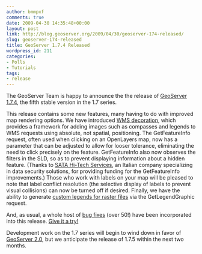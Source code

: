 ```yaml
---
author: bmmpxf
comments: true
date: 2009-04-30 14:35:48+00:00
layout: post
link: http://blog.geoserver.org/2009/04/30/geoserver-174-released/
slug: geoserver-174-released
title: GeoServer 1.7.4 Released
wordpress_id: 211
categories:
- Polls
- Tutorials
tags:
- release
---
```


The GeoServer Team is happy to announce the the release of [GeoServer 1.7.4](http://geoserver.org/display/GEOS/GeoServer+1.7.4), the fifth stable version in the 1.7 series.

This release contains some new features, many having to do with improved map rendering options.  We have introduced [WMS decoration](http://docs.geoserver.org/1.7.4/user/advanced/wmsdecoration.html), which provides a framework for adding images such as compasses and legends to WMS requests using absolute, not spatial, positioning.  The GetFeatureInfo request, often used when clicking on an OpenLayers map, now has a parameter that can be adjusted to allow for looser tolerance, eliminating the need to click precisely on the feature.  GetFeatureInfo also now observes the filters in the SLD, so as to prevent displaying information about a hidden feature.  (Thanks to [SATA Hi-Tech Services](http://www.sata-hts.com/), an Italian company specializing in data security solutions, for providing funding for the GetFeatureInfo improvements.)  Those who work with labels on your map will be pleased to note that label conflict resolution (the selective display of labels to prevent visual collisions) can now be turned off if desired.  Finally, we have the ability to generate [custom legends for raster files](http://geoserver.org/display/GEOS/Raster+Legends+Explained) via the GetLegendGraphic request.

And, as usual, a whole host of [bug fixes](http://jira.codehaus.org/browse/GEOS/fixforversion/14787) (over 50!) have been incorporated into this release.  [Give it a try!](http://geoserver.org/display/GEOS/GeoServer+1.7.4)

Development work on the 1.7 series will begin to wind down in favor of [GeoServer 2.0](http://blog.geoserver.org/2009/04/20/see-the-new-ui/), but we anticipate the release of 1.7.5 within the next two months.
